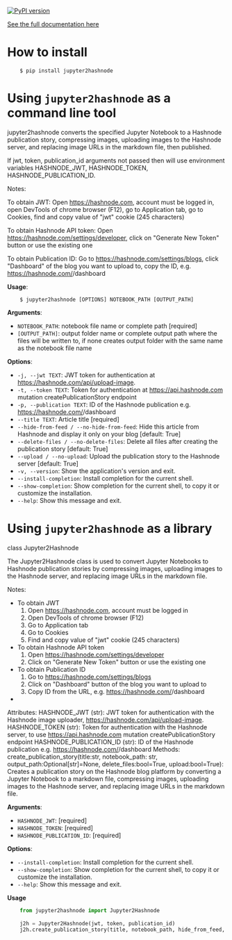 [![PyPI version](https://badge.fury.io/py/jupyter2hashnode.svg)](https://badge.fury.io/py/jupyter2hashnode)

[See the full documentation here](https://jupyter2hashnode.readthedocs.io/en/latest/)

# How to install
```console
    $ pip install jupyter2hashnode
```


# Using `jupyter2hashnode` as a command line tool

jupyter2hashnode converts the specified Jupyter Notebook to a Hashnode publication story, 
compressing images, uploading images to the Hashnode server, and replacing image URLs 
in the markdown file, then published.

If jwt, token, publication_id arguments not passed then will use environment variables HASHNODE_JWT, HASHNODE_TOKEN, HASHNODE_PUBLICATION_ID. 

Notes:

To obtain JWT: Open https://hashnode.com, account must be logged in, open DevTools of chrome browser (F12), go to Application tab, go to Cookies, find and copy value of "jwt" cookie (245 characters)

To obtain Hashnode API token: Open https://hashnode.com/settings/developer, click on "Generate New Token" button or use the existing one

To obtain Publication ID: Go to https://hashnode.com/settings/blogs, click "Dashboard" of the blog you want to upload to, copy the ID, e.g. https://hashnode.com/<id>/dashboard

**Usage**:

```console
    $ jupyter2hashnode [OPTIONS] NOTEBOOK_PATH [OUTPUT_PATH]
```

**Arguments**:

* `NOTEBOOK_PATH`: notebook file name or complete path  [required]
* `[OUTPUT_PATH]`: output folder name or complete output path where the files will be written to, if none creates output folder with the same name as the notebook file name

**Options**:

* `-j, --jwt TEXT`: JWT token for authentication at https://hashnode.com/api/upload-image.
* `-t, --token TEXT`: Token for authentication at https://api.hashnode.com  mutation createPublicationStory endpoint
* `-p, --publication TEXT`: ID of the Hashnode publication e.g. https://hashnode.com/<id>/dashboard
* `--title TEXT`: Article title  [required]
* `--hide-from-feed / --no-hide-from-feed`: Hide this article from Hashnode and display it only on your blog  [default: True]
* `--delete-files / --no-delete-files`: Delete all files after creating the publication story  [default: True]
* `--upload / --no-upload`: Upload the publication story to the Hashnode server  [default: True]
* `-v, --version`: Show the application's version and exit.
* `--install-completion`: Install completion for the current shell.
* `--show-completion`: Show completion for the current shell, to copy it or customize the installation.
* `--help`: Show this message and exit.


# Using `jupyter2hashnode` as a library

class Jupyter2Hashnode

The Jupyter2Hashnode class is used to convert Jupyter Notebooks to Hashnode publication stories by compressing images, uploading images to the Hashnode server, and replacing image URLs in the markdown file.

Notes:
- To obtain JWT
    1. Open https://hashnode.com, account must be logged in
    2. Open DevTools of chrome browser (F12)
    3. Go to Application tab
    4. Go to Cookies
    5. Find and copy value of "jwt" cookie (245 characters)
- To obtain Hashnode API token
    1. Open https://hashnode.com/settings/developer
    2. Click on "Generate New Token" button or use the existing one
- To obtain Publication ID
    1. Go to https://hashnode.com/settings/blogs
    2. Click on "Dashboard" button of the blog you want to upload to
    3. Copy ID from the URL, e.g. https://hashnode.com/<id>/dashboard
- 

Attributes:
HASHNODE_JWT (str): JWT token for authentication with the Hashnode image uploader, https://hashnode.com/api/upload-image.
HASHNODE_TOKEN (str): Token for authentication with the Hashnode server, to use https://api.hashnode.com  mutation createPublicationStory endpoint
HASHNODE_PUBLICATION_ID (str): ID of the Hashnode publication e.g. https://hashnode.com/<id>/dashboard
Methods:
create_publication_story(title:str, notebook_path: str, output_path:Optional[str]=None, delete_files:bool=True, upload:bool=True):
Creates a publication story on the Hashnode blog platform by converting a Jupyter Notebook to a markdown file, compressing images, uploading images to the Hashnode server, and replacing image URLs in the markdown file.

**Arguments**:

* `HASHNODE_JWT`: [required]
* `HASHNODE_TOKEN`: [required]
* `HASHNODE_PUBLICATION_ID`: [required]

**Options**:

* `--install-completion`: Install completion for the current shell.
* `--show-completion`: Show completion for the current shell, to copy it or customize the installation.
* `--help`: Show this message and exit.

**Usage**

```python
    from jupyter2hashnode import Jupyter2Hashnode
        
    j2h = Jupyter2Hashnode(jwt, token, publication_id)
    j2h.create_publication_story(title, notebook_path, hide_from_feed, output_path, delete_files, upload)
```